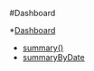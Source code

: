 #Dashboard

*[Dashboard](#Dashboard.md)
  * [summary()](#summary)
  * [summaryByDate](#summaryByDate)
